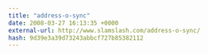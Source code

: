 ```yaml
---
title: "address-o-sync"
date: 2008-03-27 16:13:35 +0000
external-url: http://www.slamslash.com/address-o-sync/
hash: 9d39e3a39d73243abbcf727b85382112
---
```



